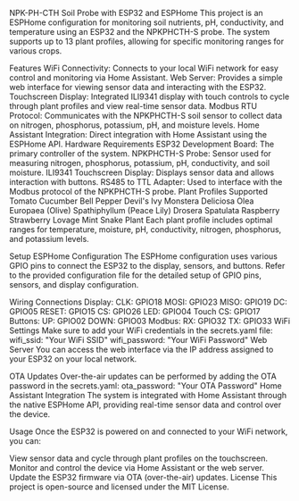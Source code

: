 NPK-PH-CTH Soil Probe with ESP32 and ESPHome
This project is an ESPHome configuration for monitoring soil nutrients, pH, conductivity, and temperature using an ESP32 and the NPKPHCTH-S probe. The system supports up to 13 plant profiles, allowing for specific monitoring ranges for various crops.

Features
WiFi Connectivity: Connects to your local WiFi network for easy control and monitoring via Home Assistant.
Web Server: Provides a simple web interface for viewing sensor data and interacting with the ESP32.
Touchscreen Display: Integrated ILI9341 display with touch controls to cycle through plant profiles and view real-time sensor data.
Modbus RTU Protocol: Communicates with the NPKPHCTH-S soil sensor to collect data on nitrogen, phosphorus, potassium, pH, and moisture levels.
Home Assistant Integration: Direct integration with Home Assistant using the ESPHome API.
Hardware Requirements
ESP32 Development Board: The primary controller of the system.
NPKPHCTH-S Probe: Sensor used for measuring nitrogen, phosphorus, potassium, pH, conductivity, and soil moisture.
ILI9341 Touchscreen Display: Displays sensor data and allows interaction with buttons.
RS485 to TTL Adapter: Used to interface with the Modbus protocol of the NPKPHCTH-S probe.
Plant Profiles Supported
Tomato
Cucumber
Bell Pepper
Devil's Ivy
Monstera Deliciosa
Olea Europaea (Olive)
Spathiphyllum (Peace Lily)
Drosera Spatulata
Raspberry
Strawberry
Lovage
Mint
Snake Plant
Each plant profile includes optimal ranges for temperature, moisture, pH, conductivity, nitrogen, phosphorus, and potassium levels.

Setup
ESPHome Configuration
The ESPHome configuration uses various GPIO pins to connect the ESP32 to the display, sensors, and buttons. Refer to the provided configuration file for the detailed setup of GPIO pins, sensors, and display configuration.

Wiring Connections
Display:
CLK: GPIO18
MOSI: GPIO23
MISO: GPIO19
DC: GPIO05
RESET: GPIO15
CS: GPIO26
LED: GPIO04
Touch CS: GPIO17
Buttons:
UP: GPIO02
DOWN: GPIO03
Modbus:
RX: GPIO32
TX: GPIO33
WiFi Settings
Make sure to add your WiFi credentials in the secrets.yaml file:
wifi_ssid: "Your WiFi SSID"
wifi_password: "Your WiFi Password"
Web Server
You can access the web interface via the IP address assigned to your ESP32 on your local network.

OTA Updates
Over-the-air updates can be performed by adding the OTA password in the secrets.yaml:
ota_password: "Your OTA Password"
Home Assistant Integration
The system is integrated with Home Assistant through the native ESPHome API, providing real-time sensor data and control over the device.

Usage
Once the ESP32 is powered on and connected to your WiFi network, you can:

View sensor data and cycle through plant profiles on the touchscreen.
Monitor and control the device via Home Assistant or the web server.
Update the ESP32 firmware via OTA (over-the-air) updates.
License
This project is open-source and licensed under the MIT License.
